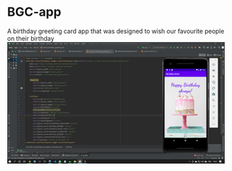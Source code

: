 # BGC-app
A birthday greeting card app that was designed to wish our favourite people on their birthday
[![image](https://github.com/shreyamalogi/BGC-app/blob/main/bcg.png)](https://bit.ly/3rBLeQE)
